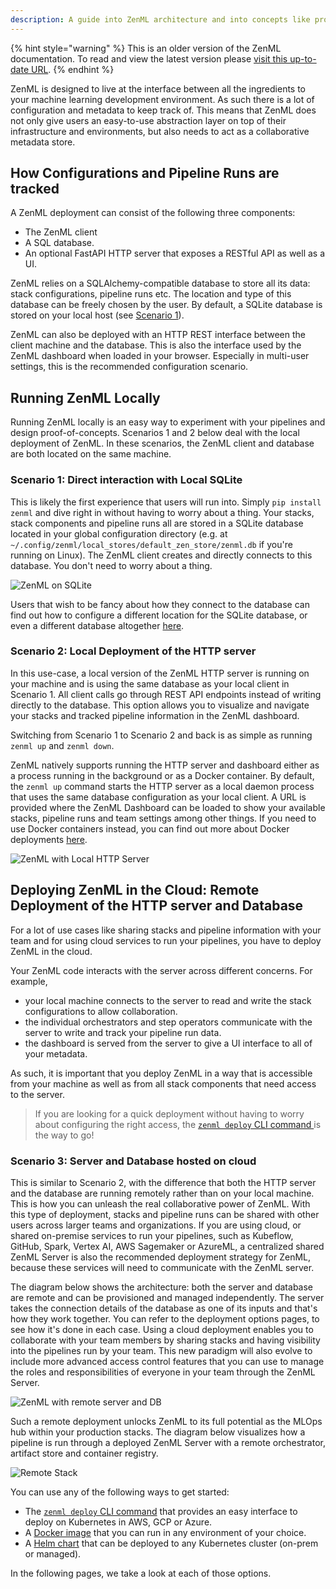 ```yaml
---
description: A guide into ZenML architecture and into concepts like providers, deployers and more!
---
```


{% hint style="warning" %}
This is an older version of the ZenML documentation. To read and view the latest version please [visit this up-to-date URL](https://docs.zenml.io).
{% endhint %}


ZenML is designed to live at the interface between all the ingredients to your 
machine learning development environment. As such there is a lot of configuration 
and metadata to keep track of. This means that ZenML does not only give users an
easy-to-use abstraction layer on top of their infrastructure and environments, 
but also needs to act as a collaborative metadata store.

## How Configurations and Pipeline Runs are tracked

A ZenML deployment can consist of the following three components:
- The ZenML client
- A SQL database.
- An optional FastAPI HTTP server that exposes a RESTful API as well as a UI.

ZenML relies on a SQLAlchemy-compatible database to store all its data: stack 
configurations, pipeline runs etc. The location and type of this database can be 
freely chosen by the user. By default, a SQLite database is stored on your local 
host (see [Scenario 1](#running-zenml-locally)).

ZenML can also be deployed with an HTTP REST interface between the client machine
and the database. This is also the interface used by the ZenML dashboard when 
loaded in your browser. Especially in multi-user settings, this is the recommended
configuration scenario.

## Running ZenML Locally

Running ZenML locally is an easy way to experiment with your pipelines and design 
proof-of-concepts. Scenarios 1 and 2 below deal with the local deployment of ZenML.
In these scenarios, the ZenML client and database are both located on the same machine.

### Scenario 1: Direct interaction with Local SQLite

This is likely the first experience that users will run into. Simply `pip install 
zenml` and dive right in without having to worry about a thing. Your stacks,
stack components and pipeline runs all are stored in a SQLite database located
in your global configuration directory (e.g. at
`~/.config/zenml/local_stores/default_zen_store/zenml.db` if you're running on
Linux). The ZenML client creates and directly connects to this database. You
don't need to worry about a thing.

![ZenML on SQLite](../../assets/getting_started/Scenario1.png)

Users that wish to be fancy about how they connect to the database can find
out how to configure a different location for the SQLite database, or even a
different database altogether [here](../../guidelines/global-config.md).

### Scenario 2: Local Deployment of the HTTP server

In this use-case, a local version of the ZenML HTTP server is running on your 
machine and is using the same database as your local client in Scenario 1. All 
client calls go through REST API endpoints instead of writing directly to the 
database. This option allows you to visualize and navigate your stacks and 
tracked pipeline information in the ZenML dashboard.

Switching from Scenario 1 to Scenario 2 and back is as simple as running 
`zenml up` and `zenml down`.

ZenML natively supports running the HTTP server and dashboard either as a 
process running in the background or as a Docker container. By default, the 
`zenml up` command starts the HTTP server as a local daemon process that uses 
the same database configuration as your local client. A URL is provided where
the ZenML Dashboard can be loaded to show your available stacks, pipeline runs 
and team settings among other things. If you need to use Docker containers 
instead, you can find out more about Docker deployments [here](./docker.md).

![ZenML with Local HTTP Server](../../assets/getting_started/Scenario2.png)

## Deploying ZenML in the Cloud: Remote Deployment of the HTTP server and Database

For a lot of use cases like sharing stacks and pipeline information with your 
team and for using cloud services to run your pipelines, you have to deploy ZenML in the cloud. 

Your ZenML code interacts with the server across different concerns. For example, 
- your local machine connects to the server to read and write the stack configurations to allow collaboration. 
- the individual orchestrators and step operators communicate with the server to write and track your pipeline run data. 
- the dashboard is served from the server to give a UI interface to all of your metadata.

As such, it is important that you deploy ZenML in a way that is accessible from
your machine as well as from all stack components that need access to the server.
> If you are looking for a quick deployment without having to worry about configuring 
> the right access, the [`zenml deploy` CLI command ](./cli.md) is the way to go!
 
### Scenario 3: Server and Database hosted on cloud

This is similar to Scenario 2, with the difference that both the HTTP server
and the database are running remotely rather than on your local machine. This 
is how you can unleash the real collaborative power of ZenML. With this type of 
deployment, stacks and pipeline runs can be shared with other users across larger 
teams and organizations. If you are using cloud, or shared on-premise services 
to run your pipelines, such as Kubeflow, GitHub, Spark, Vertex AI, AWS Sagemaker 
or AzureML, a centralized shared ZenML Server is also the recommended deployment
strategy for ZenML, because these services will need to communicate with the 
ZenML server.

The diagram below shows the architecture: both the server and database are 
remote and can be provisioned and managed independently. The server takes the 
connection details of the database as one of its inputs and that's how they
work together. You can refer to the deployment options pages, to see how it's
done in each case.
Using a cloud deployment enables you to collaborate with your team members by 
sharing stacks and having visibility into the pipelines run by your team. This
new paradigm will also evolve to include more advanced access control features 
that you can use to manage the roles and responsibilities of everyone in your 
team through the ZenML Server.

![ZenML with remote server and DB](../../assets/getting_started/Scenario3.2.png)

Such a remote deployment unlocks ZenML to its full potential as the MLOps hub 
within your production stacks. The diagram below visualizes how a pipeline is 
run through a deployed ZenML Server with a remote orchestrator, artifact store
and container registry. 

![Remote Stack](../../assets/diagrams/RemoteServer.png)


You can use any of the following ways to get started:
- The [`zenml deploy` CLI command](./cli.md) that provides an easy interface to deploy on Kubernetes in AWS, GCP or Azure.
- A [Docker image](./docker.md) that you can run in any environment of your choice.
- A [Helm chart](./helm.md) that can be deployed to any Kubernetes cluster (on-prem or managed).

In the following pages, we take a look at each of those options.
